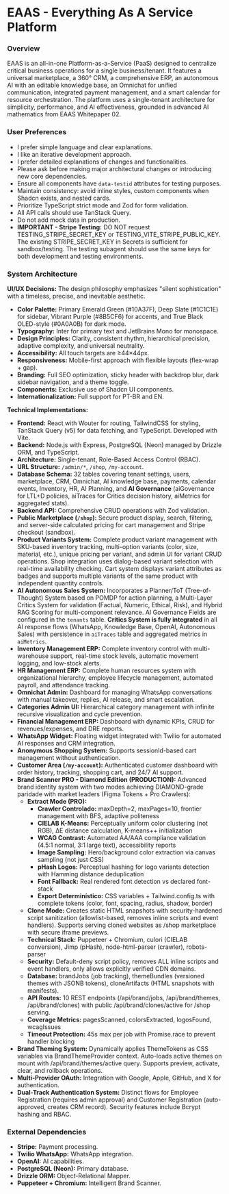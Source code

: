 # EAAS - Everything As A Service Platform

### Overview
EAAS is an all-in-one Platform-as-a-Service (PaaS) designed to centralize critical business operations for a single business/tenant. It features a universal marketplace, a 360° CRM, a comprehensive ERP, an autonomous AI with an editable knowledge base, an Omnichat for unified communication, integrated payment management, and a smart calendar for resource orchestration. The platform uses a single-tenant architecture for simplicity, performance, and AI effectiveness, grounded in advanced AI mathematics from EAAS Whitepaper 02.

### User Preferences
- I prefer simple language and clear explanations.
- I like an iterative development approach.
- I prefer detailed explanations of changes and functionalities.
- Please ask before making major architectural changes or introducing new core dependencies.
- Ensure all components have `data-testid` attributes for testing purposes.
- Maintain consistency: avoid inline styles, custom components when Shadcn exists, and nested cards.
- Prioritize TypeScript strict mode and Zod for form validation.
- All API calls should use TanStack Query.
- Do not add mock data in production.
- **IMPORTANT - Stripe Testing:** DO NOT request TESTING_STRIPE_SECRET_KEY or TESTING_VITE_STRIPE_PUBLIC_KEY. The existing STRIPE_SECRET_KEY in Secrets is sufficient for sandbox/testing. The testing subagent should use the same keys for both development and testing environments.

### System Architecture

**UI/UX Decisions:**
The design philosophy emphasizes "silent sophistication" with a timeless, precise, and inevitable aesthetic.
- **Color Palette:** Primary Emerald Green (#10A37F), Deep Slate (#1C1C1E) for sidebar, Vibrant Purple (#8B5CF6) for accents, and True Black OLED-style (#0A0A0B) for dark mode.
- **Typography:** Inter for primary text and JetBrains Mono for monospace.
- **Design Principles:** Clarity, consistent rhythm, hierarchical precision, adaptive complexity, and universal neutrality.
- **Accessibility:** All touch targets are ≥44×44px.
- **Responsiveness:** Mobile-first approach with flexible layouts (flex-wrap + gap).
- **Branding:** Full SEO optimization, sticky header with backdrop blur, dark sidebar navigation, and a theme toggle.
- **Components:** Exclusive use of Shadcn UI components.
- **Internationalization:** Full support for PT-BR and EN.

**Technical Implementations:**
- **Frontend:** React with Wouter for routing, TailwindCSS for styling, TanStack Query (v5) for data fetching, and TypeScript. Developed with Vite.
- **Backend:** Node.js with Express, PostgreSQL (Neon) managed by Drizzle ORM, and TypeScript.
- **Architecture:** Single-tenant, Role-Based Access Control (RBAC).
- **URL Structure:** `/admin/*`, `/shop`, `/my-account`.
- **Database Schema:** 32 tables covering tenant settings, users, marketplace, CRM, Omnichat, AI knowledge base, payments, calendar events, Inventory, HR, AI Planning, and **AI Governance** (aiGovernance for LTL+D policies, aiTraces for Critics decision history, aiMetrics for aggregated stats).
- **Backend API:** Comprehensive CRUD operations with Zod validation.
- **Public Marketplace (`/shop`):** Secure product display, search, filtering, and server-side calculated pricing for cart management and Stripe checkout (sandbox).
- **Product Variants System:** Complete product variant management with SKU-based inventory tracking, multi-option variants (color, size, material, etc.), unique pricing per variant, and admin UI for variant CRUD operations. Shop integration uses dialog-based variant selection with real-time availability checking. Cart system displays variant attributes as badges and supports multiple variants of the same product with independent quantity controls.
- **AI Autonomous Sales System:** Incorporates a Planner/ToT (Tree-of-Thought) System based on POMDP for action planning, a Multi-Layer Critics System for validation (Factual, Numeric, Ethical, Risk), and Hybrid RAG Scoring for multi-component relevance. AI Governance Fields are configured in the `tenants` table. **Critics System is fully integrated** in all AI response flows (WhatsApp, Knowledge Base, OpenAI, Autonomous Sales) with persistence in `aiTraces` table and aggregated metrics in `aiMetrics`.
- **Inventory Management ERP:** Complete inventory control with multi-warehouse support, real-time stock levels, automatic movement logging, and low-stock alerts.
- **HR Management ERP:** Complete human resources system with organizational hierarchy, employee lifecycle management, automated payroll, and attendance tracking.
- **Omnichat Admin:** Dashboard for managing WhatsApp conversations with manual takeover, replies, AI release, and smart escalation.
- **Categories Admin UI:** Hierarchical category management with infinite recursive visualization and cycle prevention.
- **Financial Management ERP:** Dashboard with dynamic KPIs, CRUD for revenues/expenses, and DRE reports.
- **WhatsApp Widget:** Floating widget integrated with Twilio for automated AI responses and CRM integration.
- **Anonymous Shopping System:** Supports sessionId-based cart management without authentication.
- **Customer Area (`/my-account`):** Authenticated customer dashboard with order history, tracking, shopping cart, and 24/7 AI support.
- **Brand Scanner PRO - Diamond Edition (PRODUCTION):** Advanced brand identity system with two modes achieving DIAMOND-grade paridade with market leaders (Figma Tokens + Pro Crawlers):
  - **Extract Mode (PRO):** 
    - **Crawler Controlado:** maxDepth=2, maxPages=10, frontier management with BFS, adaptive politeness
    - **CIELAB K-Means:** Perceptually uniform color clustering (not RGB), ΔE distance calculation, K-means++ initialization
    - **WCAG Contrast:** Automated AA/AAA compliance validation (4.5:1 normal, 3:1 large text), accessibility reports
    - **Image Sampling:** Hero/background color extraction via canvas sampling (not just CSS)
    - **pHash Logos:** Perceptual hashing for logo variants detection with Hamming distance deduplication
    - **Font Fallback:** Real rendered font detection vs declared font-stack
    - **Export Determinístico:** CSS variables + Tailwind.config.ts with complete tokens (color, font, spacing, radius, shadow, border)
  - **Clone Mode:** Creates static HTML snapshots with security-hardened script sanitization (allowlist-based, removes inline scripts and event handlers). Supports serving cloned websites as /shop marketplace with secure iframe previews.
  - **Technical Stack:** Puppeteer + Chromium, culori (CIELAB conversion), Jimp (pHash), node-html-parser (crawler), robots-parser
  - **Security:** Default-deny script policy, removes ALL inline scripts and event handlers, only allows explicitly verified CDN domains.
  - **Database:** brandJobs (job tracking), themeBundles (versioned themes with JSONB tokens), cloneArtifacts (HTML snapshots with manifests).
  - **API Routes:** 10 REST endpoints (/api/brand/jobs, /api/brand/themes, /api/brand/clones) with public /api/brand/clones/active for /shop serving.
  - **Coverage Metrics:** pagesScanned, colorsExtracted, logosFound, wcagIssues
  - **Timeout Protection:** 45s max per job with Promise.race to prevent handler blocking
- **Brand Theming System:** Dynamically applies ThemeTokens as CSS variables via BrandThemeProvider context. Auto-loads active themes on mount with /api/brand/themes/active query. Supports preview, activate, clear, and rollback operations.
- **Multi-Provider OAuth:** Integration with Google, Apple, GitHub, and X for authentication.
- **Dual-Track Authentication System:** Distinct flows for Employee Registration (requires admin approval) and Customer Registration (auto-approved, creates CRM record). Security features include Bcrypt hashing and RBAC.

### External Dependencies
- **Stripe:** Payment processing.
- **Twilio WhatsApp:** WhatsApp integration.
- **OpenAI:** AI capabilities.
- **PostgreSQL (Neon):** Primary database.
- **Drizzle ORM:** Object-Relational Mapper.
- **Puppeteer + Chromium:** Intelligent Brand Scanner.